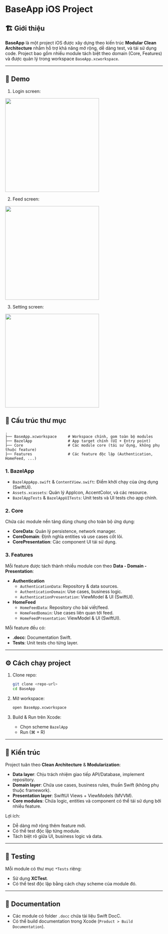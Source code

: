# BaseApp iOS Project

## 🏗 Giới thiệu

**BaseApp** là một project iOS được xây dựng theo kiến trúc **Modular Clean Architecture** nhằm hỗ trợ khả năng mở rộng, dễ dàng test, và tái sử dụng code.
Project bao gồm nhiều module tách biệt theo domain (Core, Features) và được quản lý trong workspace `BaseApp.xcworkspace`.

---

## 📸 Demo
1. Login screen:

<img src="demo-images/1.png" width="300" />

2. Feed screen:

<img src="demo-images/2.png" width="300" />

3. Setting screen:

<img src="demo-images/3.png" width="300" />

## 📂 Cấu trúc thư mục

```
.
├── BaseApp.xcworkspace     # Workspace chính, gom toàn bộ modules
├── BazelApp                # App target chính (UI + Entry point)
├── Core                    # Các module core (tái sử dụng, không phụ thuộc feature)
├── Features                # Các feature độc lập (Authentication, HomeFeed, ...)
```

### 1. **BazelApp**
- `BazelAppApp.swift` & `ContentView.swift`: Điểm khởi chạy của ứng dụng (SwiftUI).
- `Assets.xcassets`: Quản lý AppIcon, AccentColor, và các resource.
- `BazelAppTests` & `BazelAppUITests`: Unit tests và UI tests cho app chính.

### 2. **Core**
Chứa các module nền tảng dùng chung cho toàn bộ ứng dụng:
- **CoreData**: Quản lý persistence, network manager.
- **CoreDomain**: Định nghĩa entities và use cases cốt lõi.
- **CorePresentation**: Các component UI tái sử dụng.

### 3. **Features**
Mỗi feature được tách thành nhiều module con theo **Data - Domain - Presentation**:
- **Authentication**
  - `AuthenticationData`: Repository & data sources.
  - `AuthenticationDomain`: Use cases, business logic.
  - `AuthenticationPresentation`: ViewModel & UI (SwiftUI).
- **HomeFeed**
  - `HomeFeedData`: Repository cho bài viết/feed.
  - `HomeFeedDomain`: Use cases liên quan tới feed.
  - `HomeFeedPresentation`: ViewModel & UI (SwiftUI).

Mỗi feature đều có:
- **.docc**: Documentation Swift.
- **Tests**: Unit tests cho từng layer.

---

## ⚙️ Cách chạy project

1. Clone repo:
   ```bash
   git clone <repo-url>
   cd BaseApp
   ```

2. Mở workspace:
   ```bash
   open BaseApp.xcworkspace
   ```

3. Build & Run trên Xcode:
   - Chọn scheme `BazelApp`
   - Run (⌘ + R)

---

## 🧩 Kiến trúc

Project tuân theo **Clean Architecture** & **Modularization**:

- **Data layer**: Chịu trách nhiệm giao tiếp API/Database, implement repository.
- **Domain layer**: Chứa use cases, business rules, thuần Swift (không phụ thuộc framework).
- **Presentation layer**: SwiftUI Views + ViewModels (MVVM).
- **Core modules**: Chứa logic, entities và component có thể tái sử dụng bởi nhiều feature.

Lợi ích:
- Dễ dàng mở rộng thêm feature mới.
- Có thể test độc lập từng module.
- Tách biệt rõ giữa UI, business logic và data.

---

## 🧪 Testing

Mỗi module có thư mục `*Tests` riêng:
- Sử dụng **XCTest**.
- Có thể test độc lập bằng cách chạy scheme của module đó.

---

## 📖 Documentation

- Các module có folder `.docc` chứa tài liệu Swift DocC.
- Có thể build documentation trong Xcode (`Product > Build Documentation`).
